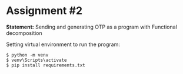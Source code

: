 # Assignment #2

**Statement:** Sending and generating OTP as a program with Functional decomposition

Setting virtual environment to run the program:

    $ python -m venv
    $ venv\Scripts\activate
    $ pip install requirements.txt
